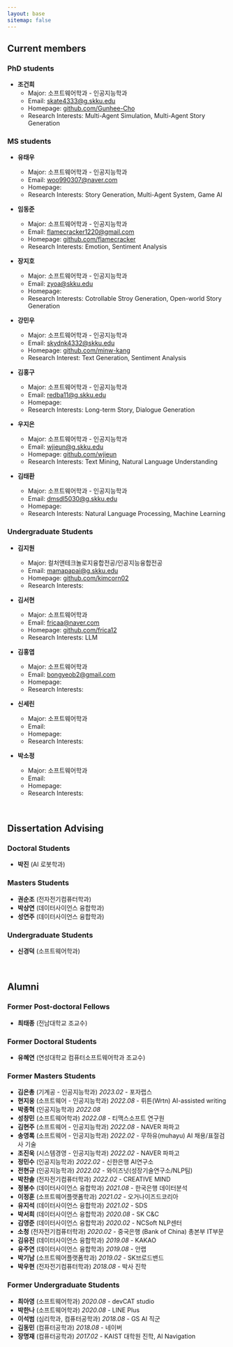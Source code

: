 ```yaml
---
layout: base
sitemap: false
---
```


<h2 class="hr-bottom">Current members</h2>

<h3>PhD students</h3>  

- **조건희** 
  - Major: 소프트웨어학과 - 인공지능학과
  - Email: skate4333@g.skku.edu
  - Homepage: [github.com/Gunhee-Cho](https://github.com/Gunhee-Cho)
  - Research Interests: Multi-Agent Simulation, Multi-Agent Story Generation

<h3>MS students</h3>
 
- **유태우** 
  - Major: 소프트웨어학과 - 인공지능학과
  - Email: woo990307@naver.com
  - Homepage:
  - Research Interests: Story Generation, Multi-Agent System, Game AI
 
- **임동준**
  - Major: 소프트웨어학과 - 인공지능학과
  - Email: flamecracker1220@gmail.com
  - Homepage: [github.com/flamecracker](https://github.com/flamecracker)
  - Research Interests: Emotion, Sentiment Analysis 
  
- **장지호**
  - Major: 소프트웨어학과 - 인공지능학과
  - Email: zyoa@skku.edu
  - Homepage:
  - Research Interests: Cotrollable Stroy Generation, Open-world Story Generation
  
- **강민우**
  - Major: 소프트웨어학과 - 인공지능학과
  - Email: skydnk4332@skku.edu
  - Homepage: [github.com/minw-kang](https://github.com/minw-kang)
  - Research Interest: Text Generation, Sentiment Analysis

- **김홍구**
  - Major: 소프트웨어학과 - 인공지능학과
  - Email: redba11@g.skku.edu
  - Homepage:
  - Research Interests: Long-term Story, Dialogue Generation

- **우지은**
  - Major: 소프트웨어학과 - 인공지능학과
  - Email: wjieun@g.skku.edu
  - Homepage: [github.com/wjieun](https://github.com/wjieun)
  - Research Interests: Text Mining, Natural Language Understanding
  
- **김태환**
  - Major: 소프트웨어학과 - 인공지능학과
  - Email: dmsdl5030@g.skku.edu
  - Homepage:
  - Research Interests: Natural Language Processing, Machine Learning

<h3>Undergraduate Students</h3>

- **김지원** 
  - Major: 컬처앤테크놀로지융합전공/인공지능융합전공
  - Email: mamapapai@g.skku.edu
  - Homepage: [github.com/kimcorn02](https://github.com/kimcorn02)
  - Research Interests:

- **김서현**
  - Major: 소프트웨어학과
  - Email: fricaa@naver.com
  - Homepage: [github.com/frica12](https://github.com/frica12)
  - Research Interests: LLM

- **김홍엽**
  - Major: 소프트웨어학과
  - Email: bongyeob2@gmail.com
  - Homepage: 
  - Research Interests:

- **신세린**
  - Major: 소프트웨어학과
  - Email: 
  - Homepage: 
  - Research Interests:

- **박소정**
  - Major: 소프트웨어학과
  - Email: 
  - Homepage: 
  - Research Interests:


<br>
<h2 class="hr-bottom">Dissertation Advising</h2>
<h3>Doctoral Students</h3>

- **박진** (AI 로봇학과)

<h3>Masters Students</h3>

- **권순조** (전자전기컴퓨터학과)
- **박상연** (데이터사이언스 융합학과)
- **성연주** (데이터사이언스 융합학과)

<h3>Undergraduate Students</h3>

- **신경덕** (소프트웨어학과)


<br>
<h2 class="hr-bottom">Alumni</h2>
<h3>Former Post-doctoral Fellows</h3>

- **최태종** (전남대학교 조교수)

<h3>Former Doctoral Students</h3>

- **유혜연** (연성대학교 컴퓨터소프트웨어학과 조교수) 

<h3>Former Masters Students</h3>


- **김은총** (기계공 - 인공지능학과) *2023.02* - 포자랩스 
- **현지웅** (소프트웨어 - 인공지능학과) *2022.08* - 뤼튼(Wrtn) AI-assisted writing  
- **박종혁** (인공지능학과) *2022.08*
- **성창민** (소프트웨어학과) *2022.08* - 티맥스소프트 연구원 
- **김현주** (소프트웨어 - 인공지능학과) *2022.08* - NAVER 파파고
- **송영록** (소프트웨어 - 인공지능학과) *2022.02* - 무하유(muhayu) AI 채용/표절검사 기술
- **조진욱** (시스템경영 - 인공지능학과) *2022.02* - NAVER 파파고 
- **정민수** (인공지능학과) *2022.02* - 신한은행 AI연구소
- **전현규** (인공지능학과) *2022.02* - 와이즈넛(성장기술연구소/NLP팀) 
- **박찬솔** (전자전기컴퓨터학과) *2022.02* - CREATIVE MIND 
- **정봉수** (데이터사이언스 융합학과) *2021.08* - 한국은행 데이터분석
- **이정훈** (소프트웨어플랫폼학과) *2021.02* - 오거나이즈드코리아
- **유지석** (데이터사이언스 융합학과) *2021.02* - SDS
- **박서희** (데이터사이언스 융합학과) *2020.08* - SK C&C
- **김영준** (데이터사이언스 융합학과) *2020.02* - NCSoft NLP센터
- **소청** (전자전기컴퓨터학과) *2020.02* - 중국은행 (Bank of China) 총본부 IT부문
- **김유진** (데이터사이언스 융합학과) *2019.08* - KAKAO
- **유주연** (데이터사이언스 융합학과) *2019.08* - 안랩
- **박기남** (소프트웨어플랫폼학과) *2019.02* - SK브로드밴드
- **박우현** (전자전기컴퓨터학과) *2018.08* - 박사 진학

<h3>Former Undergraduate Students</h3>

- **최아영** (소프트웨어학과) *2020.08* - devCAT studio
- **박한나** (소프트웨어학과) *2020.08* - LINE Plus
- **이석범** (심리학과, 컴퓨터공학과) *2018.08* - GS AI 직군
- **김동민** (컴퓨터공학과) *2018.08* - 네이버
- **장명재** (컴퓨터공학과) *2017.02* - KAIST 대학원 진학, AI Navigation
